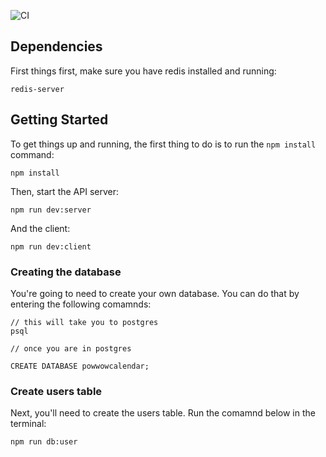 ![CI](https://github.com/Tokyo-Buffalo/pow-wow-calendar/workflows/CI/badge.svg)

## Dependencies

First things first, make sure you have redis installed and running:

```
redis-server
```

## Getting Started

To get things up and running, the first thing to do is to run the `npm install` command:

```
npm install
```

Then, start the API server:
```
npm run dev:server
```
And the client:
```
npm run dev:client
```

### Creating the database

You're going to need to create your own database. You can do that by entering the following comamnds:

```
// this will take you to postgres
psql

// once you are in postgres

CREATE DATABASE powwowcalendar;
```
### Create users table
Next, you'll need to create the users table. Run the comamnd below in the terminal:

```
npm run db:user
```
